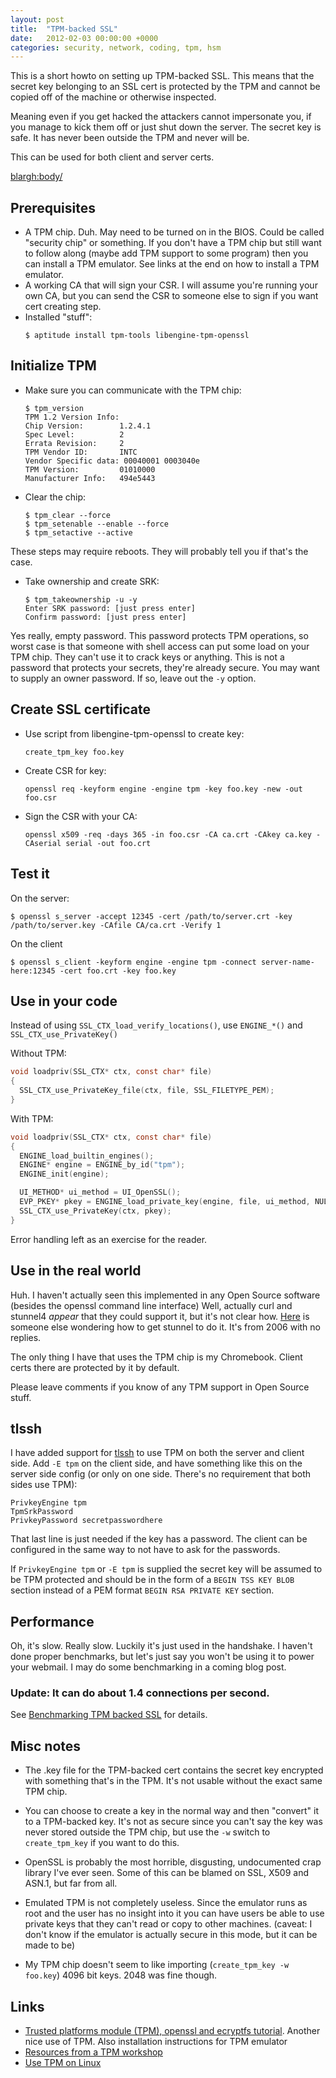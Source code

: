 ```yaml
---
layout: post
title:  "TPM-backed SSL"
date:   2012-02-03 00:00:00 +0000
categories: security, network, coding, tpm, hsm
---
```

This is a short howto on setting up TPM-backed SSL. This means that
the secret key belonging to an SSL cert is protected by the TPM and
cannot be copied off of the machine or otherwise inspected.

Meaning even if you get hacked the attackers cannot impersonate you,
if you manage to kick them off or just shut down the server. The
secret key is safe. It has never been outside the TPM and never will
be.

This can be used for both client and server certs.

<blargh:body/>

## Prerequisites

* A TPM chip. Duh. May need to be turned on in the BIOS. Could be
  called "security chip" or something.  If you don't have a TPM chip
  but still want to follow along (maybe add TPM support to some
  program) then you can install a TPM emulator. See links at the end
  on how to install a TPM emulator.
* A working CA that will sign your CSR. I will assume you're
  running your own CA, but you can send the CSR to someone else
  to sign if you want cert creating step.
* Installed "stuff":
  ```
  $ aptitude install tpm-tools libengine-tpm-openssl
  ```

## Initialize TPM

* Make sure you can communicate with the TPM chip:

  ```
  $ tpm_version
  TPM 1.2 Version Info:
  Chip Version:        1.2.4.1
  Spec Level:          2
  Errata Revision:     2
  TPM Vendor ID:       INTC
  Vendor Specific data: 00040001 0003040e
  TPM Version:         01010000
  Manufacturer Info:   494e5443
  ```

* Clear the chip:

  ```
  $ tpm_clear --force
  $ tpm_setenable --enable --force
  $ tpm_setactive --active
  ```

These steps may require reboots. They will probably tell you if that's
the case.

* Take ownership and create SRK:

  ```
  $ tpm_takeownership -u -y
  Enter SRK password: [just press enter]
  Confirm password: [just press enter]
  ```

Yes really, empty password. This password protects TPM operations, so
worst case is that someone with shell access can put some load on your
TPM chip.  They can't use it to crack keys or anything. This is not a
password that protects your secrets, they're already secure. You may
want to supply an owner password. If so, leave out the `-y` option.

## Create SSL certificate

* Use script from libengine-tpm-openssl to create key:

  ```
  create_tpm_key foo.key
  ```

* Create CSR for key:

  ```
  openssl req -keyform engine -engine tpm -key foo.key -new -out foo.csr
  ```
  
* Sign the CSR with your CA:

  ```
  openssl x509 -req -days 365 -in foo.csr -CA ca.crt -CAkey ca.key -CAserial serial -out foo.crt
  ```

## Test it

On the server:

```
$ openssl s_server -accept 12345 -cert /path/to/server.crt -key /path/to/server.key -CAfile CA/ca.crt -Verify 1
```

On the client

```
$ openssl s_client -keyform engine -engine tpm -connect server-name-here:12345 -cert foo.crt -key foo.key
```

## Use in your code

Instead of using `SSL_CTX_load_verify_locations()`, use
`ENGINE_*()` and `SSL_CTX_use_PrivateKey()`

Without TPM:

```c
void loadpriv(SSL_CTX* ctx, const char* file)
{
  SSL_CTX_use_PrivateKey_file(ctx, file, SSL_FILETYPE_PEM);
}
```

With TPM:
```c
void loadpriv(SSL_CTX* ctx, const char* file)
{
  ENGINE_load_builtin_engines();
  ENGINE* engine = ENGINE_by_id("tpm");
  ENGINE_init(engine);

  UI_METHOD* ui_method = UI_OpenSSL();
  EVP_PKEY* pkey = ENGINE_load_private_key(engine, file, ui_method, NULL);
  SSL_CTX_use_PrivateKey(ctx, pkey);
}
```

Error handling left as an exercise for the reader.

## Use in the real world

Huh. I haven't actually seen this implemented in any Open Source
software (besides the openssl command line interface) Well, actually
curl and stunnel4 *appear* that they could support it, but it's not
clear
how. [Here](http://comments.gmane.org/gmane.network.stunnel.user/3109)
is someone else wondering how to get stunnel to do it. It's from 2006
with no replies.

The only thing I have that uses the TPM chip is my Chromebook. Client
certs there are protected by it by default.

Please leave comments if you know of any TPM support in Open Source
stuff.

## tlssh

I have added support for [tlssh](http://github.com/ThomasHabets/tlssh)
to use TPM on both the server and client side. Add `-E tpm` on the
client side, and have something like this on the server side config
(or only on one side. There's no requirement that both sides use TPM):

```
PrivkeyEngine tpm
TpmSrkPassword
PrivkeyPassword secretpasswordhere
```

That last line is just needed if the key has a password. The client
can be configured in the same way to not have to ask for the
passwords.

If `PrivkeyEngine tpm` or `-E tpm` is supplied the secret key will be
assumed to be TPM protected and should be in the form of a `BEGIN TSS
KEY BLOB` section instead of a PEM format `BEGIN RSA PRIVATE KEY`
section.

## Performance

Oh, it's slow. Really slow. Luckily it's just used in the handshake.
I haven't done proper benchmarks, but let's just say you won't be
using it to power your webmail. I may do some benchmarking in a coming
blog post.

### Update: It can do about 1.4 connections per second.

See [Benchmarking TPM backed
SSL](/2012/02/Benchmarking-TPM-backend-SSL.html) for details.

## Misc notes

* The .key file for the TPM-backed cert contains the secret key
  encrypted with something that's in the TPM. It's not usable without
  the exact same TPM chip.

* You can choose to create a key in the normal way and then "convert"
  it to a TPM-backed key.  It's not as secure since you can't say the
  key was never stored outside the TPM chip, but use the `-w` switch
  to `create_tpm_key` if you want to do this.

* OpenSSL is probably the most horrible, disgusting, undocumented crap
  library I've ever seen. Some of this can be blamed on SSL, X509 and
  ASN.1, but far from all.

* Emulated TPM is not completely useless. Since the emulator runs as
  root and the user has no insight into it you can have users be able
  to use private keys that they can't read or copy to other
  machines. (caveat: I don't know if the emulator is actually secure
  in this mode, but it can be made to be)

* My TPM chip doesn't seem to like importing (`create_tpm_key -w
  foo.key`) 4096 bit keys. 2048 was fine though.

## Links

* [Trusted platforms module (TPM), openssl and ecryptfs
  tutorial</a>](http://www.infond.fr/2010/03/trusted-platforms-module-tpm-openssl.html).
  Another nice use of TPM. Also installation instructions for TPM
  emulator
* [Resources from a TPM
  workshop](http://www.cs.tau.ac.il/~orkaplan/TPMWorkshop/downloads/)
* [Use TPM on
  Linux](https://sites.google.com/site/ourcomputernotes/security/use-tpm-on-linux)
